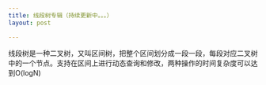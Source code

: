 ```yaml
---
title: 线段树专辑（持续更新中。。。）
layout: post

---
```


线段树是一种二叉树，又叫区间树，把整个区间划分成一段一段，每段对应二叉树中的一个节点。支持在区间上进行动态查询和修改，两种操作的时间复杂度可以达到<let>O(logN)</let>
